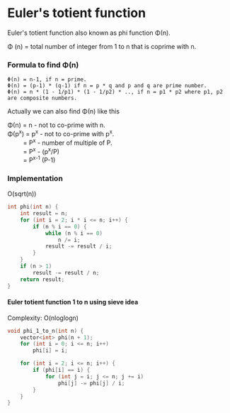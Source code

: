 # Euler's totient function
Euler's totient function also known as phi function Φ(n).

Φ (n) = total number of integer from 1 to n that is coprime with n.

### Formula to find Φ(n)
```
Φ(n) = n-1, if n = prime.
Φ(n) = (p-1) * (q-1) if n = p * q and p and q are prime number.
Φ(n) = n * (1 - 1/p1) * (1 - 1/p2) * .., if n = p1 * p2 where p1, p2 are composite numbers. 
```

Actually we can also find Φ(n) like this

Φ(n) = n - not to co-prime with n.<br>
Φ(p<sup>x</sup>) = p<sup>x</sup> - not to co-prime with p<sup>x</sup>.<br>
&nbsp;&nbsp;&nbsp;&nbsp;&nbsp;&nbsp;&nbsp;&nbsp; = P<sup>x</sup> - number of multiple of P.<br>
&nbsp;&nbsp;&nbsp;&nbsp;&nbsp;&nbsp;&nbsp;&nbsp; = P<sup>x</sup> - (p<sup>x</sup>/P)<br>
&nbsp;&nbsp;&nbsp;&nbsp;&nbsp;&nbsp;&nbsp;&nbsp; = P<sup>x-1</sup> (P-1)<br>

### Implementation
O(sqrt(n))
```c++
int phi(int n) {
    int result = n;
    for (int i = 2; i * i <= n; i++) {
        if (n % i == 0) {
            while (n % i == 0)
                n /= i;
            result -= result / i;
        }
    }
    if (n > 1)
        result -= result / n;
    return result;
}
```

#### Euler totient function 1 to n using sieve idea
Complexity: O(nloglogn)
```c++
void phi_1_to_n(int n) {
    vector<int> phi(n + 1);
    for (int i = 0; i <= n; i++)
        phi[i] = i;

    for (int i = 2; i <= n; i++) {
        if (phi[i] == i) {
            for (int j = i; j <= n; j += i)
                phi[j] -= phi[j] / i;
        }
    }
}
```

